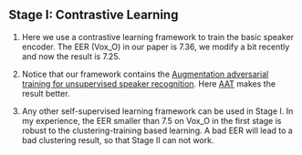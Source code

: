## Stage I: Contrastive Learning

1) Here we use a contrastive learning framework to train the basic speaker encoder. The EER (Vox_O) in our paper is 7.36, we modify a bit recently and now the result is 7.25.


2) Notice that our framework contains the [Augmentation adversarial training for unsupervised speaker recognition](https://arxiv.org/pdf/2007.12085.pdf]). Here [AAT](https://github.com/joonson/voxceleb_unsupervised) makes the result better.

3) Any other self-supervised learning framework can be used in Stage I. In my experience, the EER smaller than 7.5 on Vox_O in the first stage is robust to the clustering-training based learning. A bad EER will lead to a bad clustering result, so that Stage II can not work.
